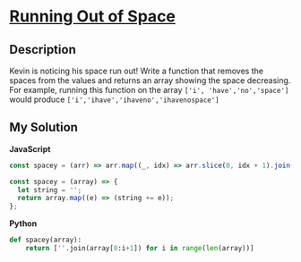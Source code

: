 # [Running Out of Space](https://www.codewars.com/kata/56576f82ab83ee8268000059)

## Description

Kevin is noticing his space run out! Write a function that removes the spaces from the values and returns an array showing the space decreasing.  
For example, running this function on the array `['i', 'have','no','space']` would produce `['i','ihave','ihaveno','ihavenospace']`

## My Solution

**JavaScript**

```js
const spacey = (arr) => arr.map((_, idx) => arr.slice(0, idx + 1).join(''));
```

```js
const spacey = (array) => {
  let string = '';
  return array.map((e) => (string += e));
};
```

**Python**

```py
def spacey(array):
    return [''.join(array[0:i+1]) for i in range(len(array))]
```
